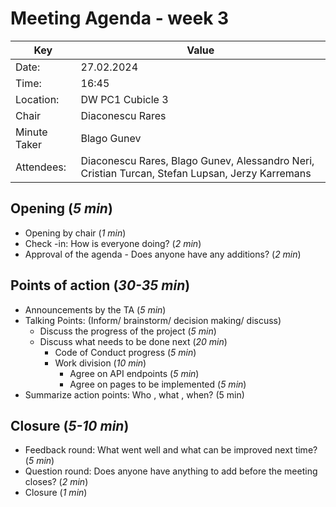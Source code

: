 # Meeting Agenda - week 3

| Key | Value |
| --- | --- |
| Date: | 27.02.2024 |
| Time: | 16:45 |
| Location: | DW PC1 Cubicle 3 |
| Chair | Diaconescu Rares |
| Minute Taker | Blago Gunev |
| Attendees: | Diaconescu Rares, Blago Gunev, Alessandro Neri, Cristian Turcan, Stefan Lupsan, Jerzy Karremans |
## Opening (*5 min*)
- Opening by chair (*1 min*)
- Check -in: How is everyone doing? (*2 min*)
- Approval of the agenda - Does anyone have any additions? (*2 min*)
## Points of action (*30-35 min*)
- Announcements by the TA (*5 min*)
- Talking Points: (Inform/ brainstorm/ decision making/ discuss)
    - Discuss the progress of the project (*5 min*)
    - Discuss what needs to be done next (*20 min*)
        - Code of Conduct progress (*5 min*)
        - Work division (*10 min*)
            - Agree on API endpoints (*5 min*)
            - Agree on pages to be implemented (*5 min*)
- Summarize action points: Who , what , when? (5 min)
## Closure (*5-10 min*)
- Feedback round: What went well and what can be improved next time? (*5 min*)
- Question round: Does anyone have anything to add before the meeting closes? (*2 min*)
- Closure (*1 min*)
